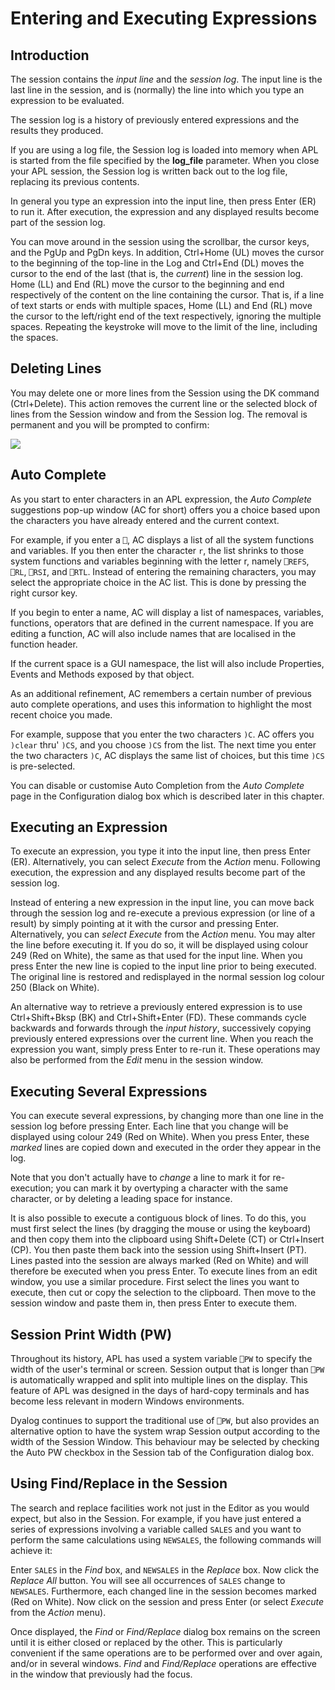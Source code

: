 <h1 class="heading"><span class="name">Entering and Executing Expressions</span></h1>

## Introduction

The session contains the *input line* and the *session log*. The input line is the last line in the session, and is (normally) the line into which you type an expression to be evaluated.

The session log is a history of previously entered expressions and the results they produced.

If you are using a log file, the Session log is loaded into memory when APL is started from the file specified by the **log_file** parameter. When you close your APL session, the Session log is written back out to the log file, replacing its previous contents.

In general you type an expression into the input line, then press Enter (ER) to run it. After execution, the expression and any displayed results become part of the session log.

You can move around in the session using the scrollbar, the cursor keys, and the PgUp and PgDn keys. In addition, Ctrl+Home (UL) moves the cursor to the beginning of the top-line in the Log and Ctrl+End (DL) moves the cursor to the end of the last (that is, the *current*) line in the session log. Home (LL) and End (RL) move the cursor to the beginning and end respectively of the content on the line containing the cursor. That is, if a line of text starts or ends with multiple spaces, Home (LL) and End (RL) move the cursor to the left/right end of the text respectively, ignoring the multiple spaces. Repeating the keystroke will move to the limit of the line, including the spaces.

## Deleting Lines

You may delete one or more lines from the Session using the DK command (Ctrl+Delete). This action removes the current line or the selected block of lines  from the Session window and from the Session log. The removal is permanent and you will be prompted to confirm:

![](img/modify-session-log.png)

## Auto Complete

As you start to enter characters in an APL expression, the *Auto Complete* suggestions pop-up window (AC for short) offers you a choice based upon the characters you have already entered and the current context.

For example, if you enter a `⎕`, AC displays a list of all the system functions and variables. If you then enter the character `r`, the list shrinks to those system functions and variables beginning with the letter r, namely `⎕REFS`, `⎕RL`, `⎕RSI`, and `⎕RTL`. Instead of entering the remaining characters, you may select the appropriate choice in the AC list. This is done by pressing the right cursor key.

If you begin to enter a name, AC will display a list of namespaces, variables, functions, operators that are defined in the current namespace. If you are editing a function, AC will also include names that are localised in the function header.

If the current space is a GUI namespace, the list will also include Properties, Events and Methods exposed by that object.

As an additional refinement, AC remembers a certain number of previous auto complete operations, and uses this information to highlight the most recent choice you made.

For example, suppose that you enter the two characters `)C`. AC offers you `)clear` thru' `)CS`, and you choose `)CS` from the list. The next time you enter the two characters `)C`, AC displays the same list of choices, but this time `)CS` is pre-selected.

You can disable or customise Auto Completion from the *Auto Complete* page in the Configuration dialog box which is described later in this chapter.

## Executing an Expression

To execute an expression, you type it into the input line, then press Enter (ER). Alternatively, you can select *Execute* from the *Action* menu. Following execution, the expression and any displayed results become part of the session log.

Instead of entering a new expression in the input line, you can move back through the session log and re-execute a previous expression (or line of a result) by simply pointing at it with the cursor and pressing Enter. Alternatively, you can *select Execute* from the *Action* menu. You may alter the line before executing it. If you do so, it will be displayed using colour 249 (Red on White), the same as that used for the input line. When you press Enter the new line is copied to the input line prior to being executed. The original line is restored and redisplayed in the normal session log colour 250 (Black on White).

An alternative way to retrieve a previously entered expression is to use Ctrl+Shift+Bksp (BK) and Ctrl+Shift+Enter (FD). These commands cycle backwards and forwards through the *input history*, successively copying previously entered expressions over the current line. When you reach the expression you want, simply press Enter to re-run it. These operations may also be performed from the *Edit* menu in the session window.

## Executing Several Expressions

You can execute several expressions, by changing more than one line in the session log before pressing Enter. Each line that you change will be displayed using colour 249 (Red on White). When you press Enter, these *marked* lines are copied down and executed in the order they appear in the log.

Note that you don't actually have to *change* a line to mark it for re-execution; you can mark it by overtyping a character with the same character, or by deleting a leading space for instance.

It is also possible to execute a contiguous block of lines. To do this, you must first select the lines (by dragging the mouse or using the keyboard) and then copy them into the clipboard using Shift+Delete (CT) or Ctrl+Insert (CP). You then paste them back into the session using Shift+Insert (PT). Lines pasted into the session are always marked (Red on White) and will therefore be executed when you press Enter. To execute lines from an edit window, you use a similar procedure. First select the lines you want to execute, then cut or copy the selection to the clipboard. Then move to the session window and paste them in, then press Enter to execute them.

## Session Print Width (PW)

Throughout its history, APL has used a system variable `⎕PW` to specify the width of the user's terminal or screen. Session output that is longer than `⎕PW` is automatically wrapped and split into multiple lines on the display. This feature of APL was designed in the days of hard-copy terminals and has become less relevant in modern Windows environments.

Dyalog continues to support the traditional use of `⎕PW`, but also provides an alternative option to have the system wrap Session output according to the width of the Session Window. This behaviour may be selected by checking the Auto PW checkbox in the Session tab of the Configuration dialog box.

## Using Find/Replace in the Session

The search and replace facilities work not just in the Editor as you would expect, but also in the Session. For example, if you have just entered a series of expressions involving a variable called `SALES` and you want to perform the same calculations using `NEWSALES`, the following commands will achieve it:

Enter `SALES` in the *Find* box, and `NEWSALES` in the *Replace* box. Now click the *Replace All* button. You will see all occurrences of `SALES` change to `NEWSALES`. Furthermore, each changed line in the session becomes marked (Red on White). Now click on the session and press Enter (or select *Execute* from the *Action* menu).

Once displayed, the *Find* or *Find/Replace* dialog box remains on the screen until it is either closed or replaced by the other. This is particularly convenient if the same operations are to be performed over and over again, and/or in several windows. *Find* and *Find/Replace* operations are effective in the window that previously had the focus.
